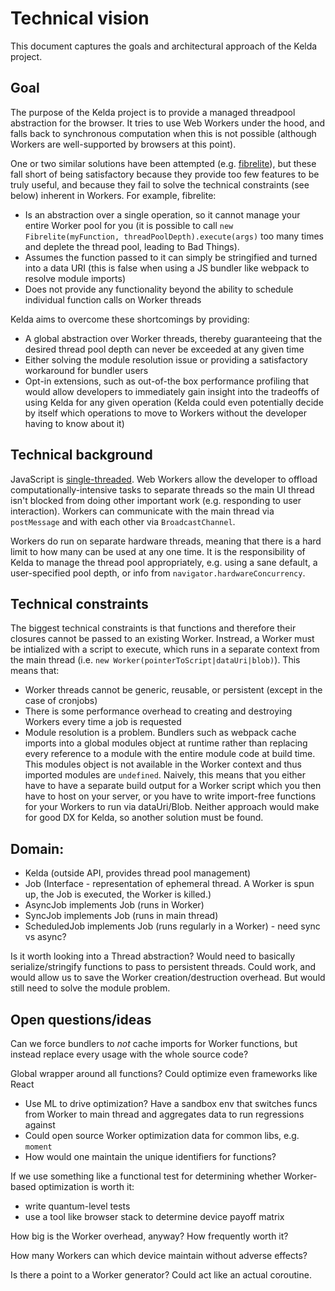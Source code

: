 # Technical vision

This document captures the goals and architectural approach of the Kelda project.

## Goal

The purpose of the Kelda project is to provide a managed threadpool abstraction for the browser. It tries to use Web Workers under the hood, and falls back to synchronous computation when this is not possible (although Workers are well-supported by browsers at this point).

One or two similar solutions have been attempted (e.g. [fibrelite](https://github.com/jameslmilner/fibrelite)), but these fall short of being satisfactory because they provide too few features to be truly useful, and because they fail to solve the technical constraints (see below) inherent in Workers. For example, fibrelite:

- Is an abstraction over a single operation, so it cannot manage your entire Worker pool for you (it is possible to call `new Fibrelite(myFunction, threadPoolDepth).execute(args)` too many times and deplete the thread pool, leading to Bad Things).
- Assumes the function passed to it can simply be stringified and turned into a data URI (this is false when using a JS bundler like webpack to resolve module imports)
- Does not provide any functionality beyond the ability to schedule individual function calls on Worker threads

Kelda aims to overcome these shortcomings by providing:

- A global abstraction over Worker threads, thereby guaranteeing that the desired thread pool depth can never be exceeded at any given time
- Either solving the module resolution issue or providing a satisfactory workaround for bundler users
- Opt-in extensions, such as out-of-the box performance profiling that would allow developers to immediately gain insight into the tradeoffs of using Kelda for any given operation (Kelda could even potentially decide by itself which operations to move to Workers without the developer having to know about it)

## Technical background

JavaScript is [single-threaded](https://developer.mozilla.org/en-US/docs/Glossary/Main_thread). Web Workers allow the developer to offload computationally-intensive tasks to separate threads so the main UI thread isn't blocked from doing other important work (e.g. responding to user interaction). Workers can communicate with the main thread via `postMessage` and with each other via `BroadcastChannel`.

Workers do run on separate hardware threads, meaning that there is a hard limit to how many can be used at any one time. It is the responsibility of Kelda to manage the thread pool appropriately, e.g. using a sane default, a user-specified pool depth, or info from `navigator.hardwareConcurrency`.

## Technical constraints

The biggest technical constraints is that functions and therefore their closures cannot be passed to an existing Worker. Instread, a Worker must be intialized with a script to execute, which runs in a separate context from the main thread (i.e. `new Worker(pointerToScript|dataUri|blob)`). This means that:

- Worker threads cannot be generic, reusable, or persistent (except in the case of cronjobs)
- There is some performance overhead to creating and destroying Workers every time a job is requested
- Module resolution is a problem. Bundlers such as webpack cache imports into a global modules object at runtime rather than replacing every reference to a module with the entire module code at build time. This modules object is not available in the Worker context and thus imported modules are `undefined`. Naively, this means that you either have to have a separate build output for a Worker script which you then have to host on your server, or you have to write import-free functions for your Workers to run via dataUri/Blob. Neither approach would make for good DX for Kelda, so another solution must be found.

## Domain:

- Kelda (outside API, provides thread pool management)
- Job (Interface - representation of ephemeral thread. A Worker is spun up, the Job is executed, the Worker is killed.)
- AsyncJob implements Job (runs in Worker)
- SyncJob implements Job (runs in main thread)
- ScheduledJob implements Job (runs regularly in a Worker) - need sync vs async?

Is it worth looking into a Thread abstraction? Would need to basically serialize/stringify functions to pass to persistent threads. Could work, and would allow us to save the Worker creation/destruction overhead. But would still need to solve the module problem.

## Open questions/ideas

Can we force bundlers to _not_ cache imports for Worker functions, but instead replace every usage with the whole source code?

Global wrapper around all functions? Could optimize even frameworks like React

- Use ML to drive optimization? Have a sandbox env that switches funcs from Worker to main thread and aggregates data to run regressions against
- Could open source Worker optimization data for common libs, e.g. `moment`
- How would one maintain the unique identifiers for functions?

If we use something like a functional test for determining whether Worker-based optimization is worth it:

- write quantum-level tests
- use a tool like browser stack to determine device payoff matrix

How big is the Worker overhead, anyway? How frequently worth it?

How many Workers can which device maintain without adverse effects?

Is there a point to a Worker generator? Could act like an actual coroutine.
